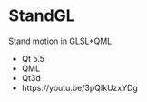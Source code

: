 # StandGL
Stand motion in GLSL+QML
  <ul>
  <li>Qt 5.5</li> 
  <li>QML</li>
  <li>Qt3d</li>
  <li>https://youtu.be/3pQIkUzxYDg</li>
  </ul>
